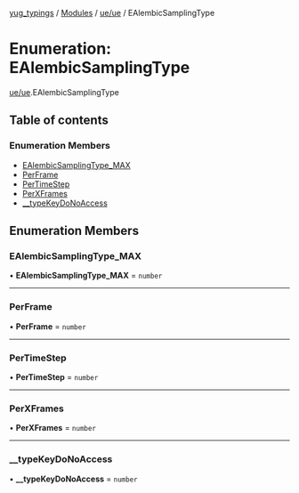[yug_typings](../README.md) / [Modules](../modules.md) / [ue/ue](../modules/ue_ue.md) / EAlembicSamplingType

# Enumeration: EAlembicSamplingType

[ue/ue](../modules/ue_ue.md).EAlembicSamplingType

## Table of contents

### Enumeration Members

- [EAlembicSamplingType\_MAX](ue_ue.EAlembicSamplingType.md#ealembicsamplingtype_max)
- [PerFrame](ue_ue.EAlembicSamplingType.md#perframe)
- [PerTimeStep](ue_ue.EAlembicSamplingType.md#pertimestep)
- [PerXFrames](ue_ue.EAlembicSamplingType.md#perxframes)
- [\_\_typeKeyDoNoAccess](ue_ue.EAlembicSamplingType.md#__typekeydonoaccess)

## Enumeration Members

### EAlembicSamplingType\_MAX

• **EAlembicSamplingType\_MAX** = `number`

___

### PerFrame

• **PerFrame** = `number`

___

### PerTimeStep

• **PerTimeStep** = `number`

___

### PerXFrames

• **PerXFrames** = `number`

___

### \_\_typeKeyDoNoAccess

• **\_\_typeKeyDoNoAccess** = `number`
